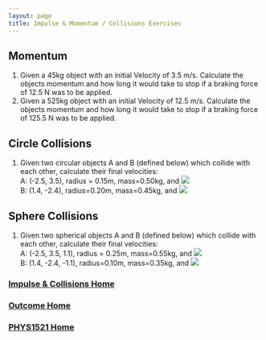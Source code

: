 ```yaml
---
layout: page
title: Impulse & Momentum / Collisions Exercises
---
```

## Momentum
1.	Given a 45kg object with an initial Velocity of 3.5 m/s. Calculate the objects momentum and how long it would take to stop if a braking force of 12.5 N was to be applied.
2.	Given a 525kg object with an initial Velocity of 12.5 m/s. Calculate the objects momentum and how long it would take to stop if a braking force of 125.5 N was to be applied.

## Circle Collisions
1.	Given two circular objects A and B (defined below) which collide with each other, calculate their final velocities:<br>
A: (-2.5, 3.5), radius = 0.15m, mass=0.50kg, and <img src="https://latex.codecogs.com/svg.latex?\large&space;V_{Ai}=\left[\begin{array}{c}1.1\\2.2\end{array}\right]m/s"/><br>
B: (1.4, -2.4), radius=0.20m, mass=0.45kg, and <img src="https://latex.codecogs.com/svg.latex?\large&space;V_{Bi}=\left[\begin{array}{c}-0.1\\1.2\end{array}\right]m/s"/>

## Sphere Collisions
1.	Given two spherical objects A and B (defined below) which collide with each other, calculate their final velocities:<br>
A: (-2.5, 3.5, 1.1), radius = 0.25m, mass=0.55kg, and <img src="https://latex.codecogs.com/svg.latex?\large&space;V_{Ai}=\left[\begin{array}{c}0.1\\1.04\\2\end{array}\right]m/s"/><br>
B: (1.4, -2.4, -1.1), radius=0.10m, mass=0.35kg, and <img src="https://latex.codecogs.com/svg.latex?\large&space;V_{Bi}=\left[\begin{array}{c}0.2\\-2.5\\1.1\end{array}\right]m/s"/>

### [Impulse & Collisions Home](collisions.md)
### [Outcome Home](index.md)
### [PHYS1521 Home](../)